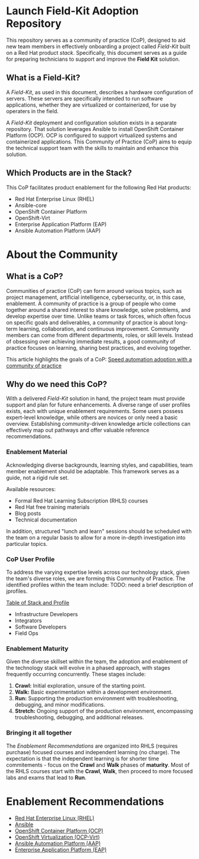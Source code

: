 # Launch Field-Kit Adoption Repository

This repository serves as a community of practice (CoP), designed to aid new team members in effectively onboarding a project called *Field-Kit* built on a Red Hat product *stack*.  Specifically, this document serves as a guide for preparing technicians to support and improve the **Field Kit** solution.

## What is a Field-Kit?

A *Field-Kit*, as used in this document, describes a hardware configuration of servers. These servers are specifically intended to run software applications, whether they are virtualized or containerized, for use by operaters in the field.

A *Field-Kit* deployment and configuration solution exists in a separate repository.  That solution leverages Ansible to install OpenShift Container Platform (OCP).   OCP is configured to support virtualized systems and containerized applications. This Community of Practice (CoP) aims to equip the technical support team with the skills to maintain and enhance this solution.

## Which Products are in the Stack?

This CoP facilitates product enablement for the following Red Hat products:

* Red Hat Enterprise Linux (RHEL)
* Ansible-core  
* OpenShift Container Platform  
* OpenShift-Virt
* Enterprise Application Platform (EAP)
* Ansible Automation Platform (AAP)

# About the Community

## What is a CoP?

Communities of practice (CoP) can form around various topics, such as project management, artificial intelligence, cybersecurity, or, in this case, enablement. A community of practice is a group of people who come together around a shared interest to share knowledge, solve problems, and develop expertise over time. Unlike teams or task forces, which often focus on specific goals and deliverables, a community of practice is about long-term learning, collaboration, and continuous improvement. Community members can come from different departments, roles, or skill levels. Instead of obsessing over achieving immediate results, a good community of practice focuses on learning, sharing best practices, and evolving together.     

This article highlights the goals of a CoP: [Speed automation adoption with a community of practice](https://www.redhat.com/rhdc/managed-files/ma-automation-community-of-practice-ebook-1698261kvm-202502-en.pdf)

## Why do we need this CoP?

With a delivered *Field-Kit* solution in hand, the project team must provide support and plan for future enhancements. A diverse range of user profiles exists, each with unique enablement requirements. Some users possess expert-level knowledge, while others are novices or only need a basic overview.  Establishing community-driven knowledge article collections can effectively map out pathways and offer valuable reference recommendations.

### Enablement Material

Acknowledging diverse backgrounds, learning styles, and capabilities, team member enablement should be adaptable. This framework serves as a guide, not a rigid rule set.

Available resources:

* Formal Red Hat Learning Subscription (RHLS) courses  
* Red Hat free training materials  
* Blog posts  
* Technical documentation

In addition, structured "lunch and learn" sessions should be scheduled with the team on a regular basis to allow for a more in-depth investigation into particular topics.

### CoP User Profile

To address the varying expertise levels across our technology stack, given the team's diverse roles, we are forming this Community of Practice. The identified profiles within the team include:   TODO:  need a brief description of jprofiles.

[Table of Stack and Profile](./tableStackProfile.pdf "table 1")

* Infrastructure Developers   
* Integrators  
* Software Developers  
* Field Ops

### Enablement Maturity

Given the diverse skillset within the team, the adoption and enablement of the technology stack will evolve in a phased approach, with stages frequently occurring concurrently. These stages include:

1. **Crawl:** Initial exploration, unsure of the starting point.  
2. **Walk:** Basic experimentation within a development environment.  
3. **Run:** Supporting the production environment with troubleshooting, debugging, and minor modifications.    
4. **Stretch:** Ongoing support of the production environment, encompassing troubleshooting, debugging, and additional releases.

### Bringing it all together
The *Enablement Recommendations* are organized into RHLS (requires purchase) focused courses and independent learning (no charge).   The expectation is that the independent learning is for shorter time commitements - focus on the **Crawl** and **Walk** phases of **maturity**.  Most of the RHLS courses start with the **Crawl**, **Walk**, then proceed to more focused labs and exams that lead to **Run**.

# Enablement Recommendations

* [Red Hat Enterprise Linux (RHEL)](./rhel.md)
* [Ansible](./ansible.md)
* [OpenShift Container Platform (OCP)](./ocp.md)
* [OpenShift Virtualization (OCP-Virt)](./ocp-virt.md)
* [Ansible Automation Platform (AAP)](./aap.md)
* [Enterprise Application Platform (EAP)](./eap.md)

